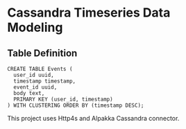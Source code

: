 # Cassandra Timeseries Data Modeling

## Table Definition

```
CREATE TABLE Events ( 
  user_id uuid,
  timestamp timestamp,
  event_id uuid,
  body text,
  PRIMARY KEY (user_id, timestamp)
) WITH CLUSTERING ORDER BY (timestamp DESC);
```

This project uses Http4s and Alpakka Cassandra connector.
